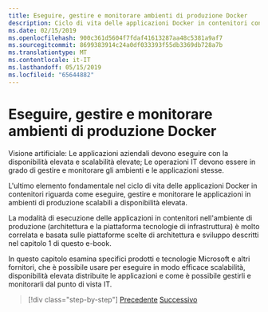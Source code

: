 ```yaml
---
title: Eseguire, gestire e monitorare ambienti di produzione Docker
description: Ciclo di vita delle applicazioni Docker in contenitori con piattaforma e strumenti Microsoft
ms.date: 02/15/2019
ms.openlocfilehash: 900c361d5604f7fdaf41613287aa48c5381a9af7
ms.sourcegitcommit: 8699383914c24a0df033393f55db3369db728a7b
ms.translationtype: MT
ms.contentlocale: it-IT
ms.lasthandoff: 05/15/2019
ms.locfileid: "65644882"
---
```

# <a name="run-manage-and-monitor-docker-production-environments"></a>Eseguire, gestire e monitorare ambienti di produzione Docker

Visione artificiale: Le applicazioni aziendali devono eseguire con la disponibilità elevata e scalabilità elevate; Le operazioni IT devono essere in grado di gestire e monitorare gli ambienti e le applicazioni stesse.

L'ultimo elemento fondamentale nel ciclo di vita delle applicazioni Docker in contenitori riguarda come eseguire, gestire e monitorare le applicazioni in ambienti di produzione scalabili a disponibilità elevata.

La modalità di esecuzione delle applicazioni in contenitori nell'ambiente di produzione (architettura e la piattaforma tecnologie di infrastruttura) è molto correlata e basata sulle piattaforme scelte di architettura e sviluppo descritti nel capitolo 1 di questo e-book.

In questo capitolo esamina specifici prodotti e tecnologie Microsoft e altri fornitori, che è possibile usare per eseguire in modo efficace scalabilità, disponibilità elevata distribuite le applicazioni e come è possibile gestirli e monitorarli dal punto di vista IT.

>[!div class="step-by-step"]
>[Precedente](../docker-devops-workflow/create-ci-cd-pipelines-azure-devops-services-aspnetcore-kubernetes.md)
>[Successivo](run-microservices-based-applications-in-production.md)
